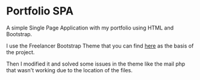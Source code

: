 # Portfolio SPA
A simple Single Page Application with my portfolio using HTML and Bootstrap.

I use the Freelancer Bootstrap Theme that you can find [here](https://startbootstrap.com/themes/freelancer/) as the basis of the project.

Then I modified it and solved some issues in the theme like the mail php that wasn't working due to the location of the files.
